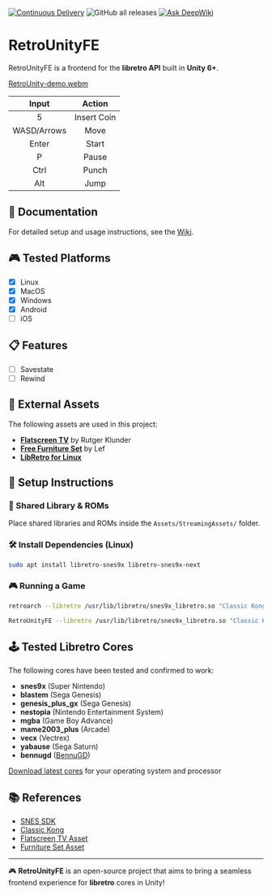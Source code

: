 [![Continuous Delivery](https://github.com/humbertodias/RetroUnityFE/actions/workflows/cd.yml/badge.svg)](https://github.com/humbertodias/RetroUnityFE/actions/workflows/cd.yml)
![GitHub all releases](https://img.shields.io/github/downloads/humbertodias/RetroUnityFE/total)
[![Ask DeepWiki](https://deepwiki.com/badge.svg)](https://deepwiki.com/humbertodias/RetroUnityFE)

# RetroUnityFE

RetroUnityFE is a frontend for the **libretro API** built in **Unity 6+**.

[RetroUnity-demo.webm](https://github.com/user-attachments/assets/6af507c6-a1e5-4475-b221-fb9dfb2d859a)

| Input        | Action       |
|:------------:|:------------:|
| 5            | Insert Coin  |
| WASD/Arrows  | Move         |
| Enter        | Start        |
| P            | Pause        |
| Ctrl         | Punch        |
| Alt          | Jump         |

## 📖 Documentation

For detailed setup and usage instructions, see the [Wiki](https://deepwiki.com/humbertodias/RetroUnityFE/).

## 🎮 Tested Platforms

* [x] Linux
* [x] MacOS
* [x] Windows
* [x] Android
* [ ] iOS

## 📋 Features

* [ ] Savestate
* [ ] Rewind 

## 📂 External Assets

The following assets are used in this project:

- **[Flatscreen TV](https://assetstore.unity.com/packages/3d/props/electronics/flatscreen-tv-9721)** by Rutger Klunder
- **[Free Furniture Set](https://assetstore.unity.com/packages/3d/props/furniture/free-furniture-set-26678)** by Lef
- **[LibRetro for Linux](http://dimitry-i.blogspot.com/2013/01/mononet-how-to-dynamically-load-native.html)**

## 🔧 Setup Instructions

### 📁 Shared Library & ROMs

Place shared libraries and ROMs inside the `Assets/StreamingAssets/` folder.

### 🛠️ Install Dependencies (Linux)

```sh
sudo apt install libretro-snes9x libretro-snes9x-next
```

### 🎮 Running a Game

```sh
retroarch --libretro /usr/lib/libretro/snes9x_libretro.so "Classic Kong Complete (U) V2-01.smc"
```

```sh
RetroUnityFE --libretro /usr/lib/libretro/snes9x_libretro.so "Classic Kong Complete (U) V2-01.smc"
```

## 🕹️ Tested Libretro Cores

The following cores have been tested and confirmed to work:

- **snes9x** (Super Nintendo)
- **blastem** (Sega Genesis)
- **genesis_plus_gx** (Sega Genesis)
- **nestopia** (Nintendo Entertainment System)
- **mgba** (Game Boy Advance)
- **mame2003_plus** (Arcade)
- **vecx** (Vectrex)
- **yabause** (Sega Saturn)
- **bennugd** ([BennuGD](https://github.com/humbertodias/BennuGD_libretro/releases))

[Download latest cores](http://buildbot.libretro.com/nightly/) for your operating system and processor

## 📚 References

- [SNES SDK](https://github.com/optixx/snes-sdk)
- [Classic Kong](https://github.com/nathancassano/classickong)
- [Flatscreen TV Asset](https://assetstore.unity.com/packages/3d/props/electronics/flatscreen-tv-9721)
- [Furniture Set Asset](https://assetstore.unity.com/packages/3d/props/furniture/free-furniture-set-26678)

---

🎮 **RetroUnityFE** is an open-source project that aims to bring a seamless frontend experience for **libretro** cores in Unity!

